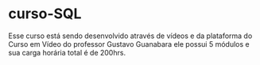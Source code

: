 # curso-SQL
Esse curso está sendo desenvolvido através de vídeos e da plataforma do Curso em Vídeo do professor Gustavo Guanabara
ele possui 5 módulos e sua carga horária total é de 200hrs.
